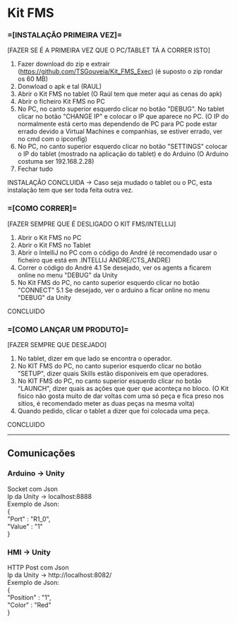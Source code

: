 # Kit FMS

### =[INSTALAÇÃO PRIMEIRA VEZ]= 
[FAZER SE É A PRIMEIRA VEZ QUE O PC/TABLET TÁ A CORRER ISTO]

1. Fazer download do zip e extrair (https://github.com/TSGouveia/Kit_FMS_Exec) (é suposto o zip rondar os 60 MB)
2. Donwload o apk e tal (RAUL)
3. Abrir o Kit FMS no tablet (O Raúl tem que meter aqui as cenas do apk)
4. Abrir o ficheiro Kit FMS no PC
5. No PC, no canto superior esquerdo clicar no botão "DEBUG". No tablet clicar no botão "CHANGE IP" e colocar o IP que aparece no PC. (O IP do normalmente está certo mas dependendo de PC para PC pode estar errado devido a Virtual Machines e companhias, se estiver errado, ver no cmd com o ipconfig)
6. No PC, no canto superior esquerdo clicar no botão "SETTINGS" colocar o IP do tablet (mostrado na aplicação do tablet) e do Arduino (O Arduino costuma ser 192.168.2.28)
7. Fechar tudo

INSTALAÇÃO CONCLUIDA -> Caso seja mudado o tablet ou o PC, esta instalação tem que ser toda feita outra vez.

### =[COMO CORRER]=
[FAZER SEMPRE QUE É DESLIGADO O KIT FMS/INTELLIJ]

1. Abrir o Kit FMS no PC
2. Abrir o Kit FMS no Tablet
3. Abrir o IntelliJ no PC com o código do André (é recomendado usar o ficheiro que está em .INTELLIJ ANDRE/CTS_ANDRE)
4. Correr o código do André
	4.1 Se desejado, ver os agents a ficarem online no menu "DEBUG" da Unity
5. No Kit FMS do PC, no canto superior esquerdo clicar no botão "CONNECT"
	5.1  Se desejado, ver o arduino a ficar online no menu "DEBUG" da Unity

CONCLUIDO

### =[COMO LANÇAR UM PRODUTO]=
[FAZER SEMPRE QUE DESEJADO]

1. No tablet, dizer em que lado se encontra o operador.
2. No KIT FMS do PC, no canto superior esquerdo clicar no botão "SETUP", dizer quais Skills estão disponiveis em que operadores.
3. No KIT FMS do PC, no canto superior esquerdo clicar no botão "LAUNCH", dizer quais as ações que quer que aconteça no bloco. (O Kit fisico não gosta muito de dar voltas com uma só peça e fica preso nos sitios, é recomendado meter as duas peças na mesma volta)
4. Quando pedido, clicar o tablet a dizer que foi colocada uma peça.

CONCLUIDO

----------------------------------------------------------------------------------------------------------------------------------------------------------------------------------

## Comunicações
### Arduino -> Unity
Socket com Json\
Ip da Unity -> localhost:8888\
Exemplo de Json:\
{\
 "Port" : "R1_0",\
 "Value" : "1"\
}

### HMI -> Unity
HTTP Post com Json\
Ip da Unity -> http://localhost:8082/ \
Exemplo de Json:\
{\
 "Position" : "1",\
 "Color" : "Red"\
}

